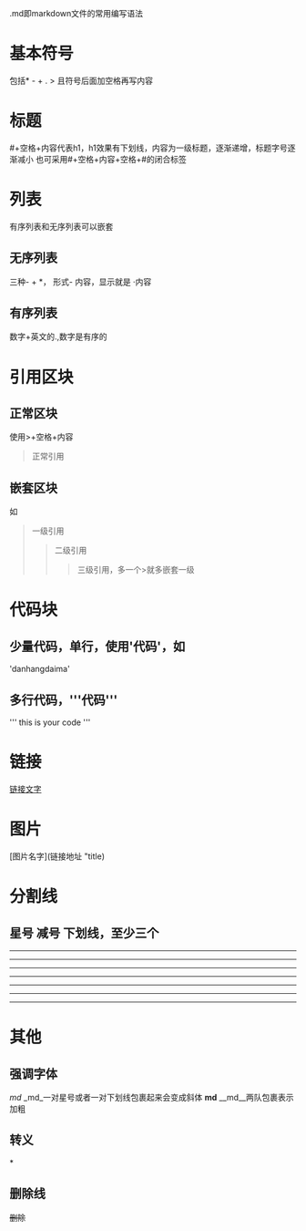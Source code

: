 .md即markdown文件的常用编写语法
# 基本符号 
包括* - + . > 且符号后面加空格再写内容
#  标题
#+空格+内容代表h1，h1效果有下划线，内容为一级标题，逐渐递增，标题字号逐渐减小
也可采用#+空格+内容+空格+#的闭合标签
# 列表
有序列表和无序列表可以嵌套
## 无序列表
三种- + *，
形式- 内容，显示就是   ·内容
## 有序列表
数字+英文的.,数字是有序的
# 引用区块
## 正常区块
使用>+空格+内容
> 正常引用
## 嵌套区块
如
> 一级引用
>> 二级引用
>>> 三级引用，多一个>就多嵌套一级
# 代码块
## 少量代码，单行，使用'代码'，如
'danhangdaima'
## 多行代码，'''代码'''
'''
this is your code
'''
# 链接
[链接文字](链接地址 "title")
# 图片
[图片名字](链接地址 "title)
# 分割线
星号 减号 下划线，至少三个
---
- - -
--------
***
* * * 
___
_ _ _
________
# 其他
## 强调字体
*md* _md_一对星号或者一对下划线包裹起来会变成斜体
**md** __md__两队包裹表示加粗
## 转义
\*
## 删除线
~~删除~~